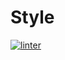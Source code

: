 # Style
[![linter](https://github.com/Damirlan-Amerzhan/Style/workflows/linter/badge.svg)](https://github.com/marketplace/actions/super-linter)

